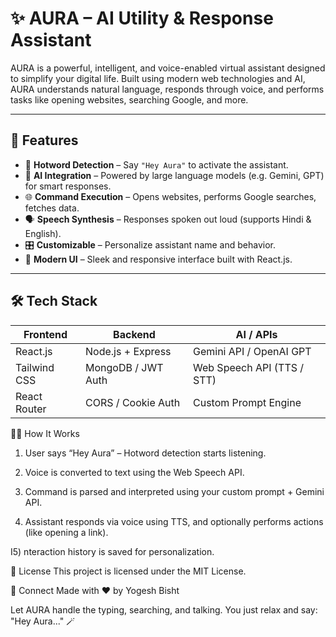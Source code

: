# ✨ AURA – AI Utility & Response Assistant

AURA is a powerful, intelligent, and voice-enabled virtual assistant designed to simplify your digital life. Built using modern web technologies and AI, AURA understands natural language, responds through voice, and performs tasks like opening websites, searching Google, and more.

---

## 🚀 Features

- 🎤 **Hotword Detection** – Say `"Hey Aura"` to activate the assistant.
- 🧠 **AI Integration** – Powered by large language models (e.g. Gemini, GPT) for smart responses.
- 🌐 **Command Execution** – Opens websites, performs Google searches, fetches data.
- 🗣️ **Speech Synthesis** – Responses spoken out loud (supports Hindi & English).
- 🎛️ **Customizable** – Personalize assistant name and behavior.
- 🧩 **Modern UI** – Sleek and responsive interface built with React.js.

---

## 🛠️ Tech Stack

| Frontend | Backend | AI / APIs |
|----------|---------|-----------|
| React.js | Node.js + Express | Gemini API / OpenAI GPT |
| Tailwind CSS | MongoDB / JWT Auth | Web Speech API (TTS / STT) |
| React Router | CORS / Cookie Auth | Custom Prompt Engine |



🧑‍💻 How It Works
1) User says “Hey Aura” – Hotword detection starts listening.

2) Voice is converted to text using the Web Speech API.

3) Command is parsed and interpreted using your custom prompt + Gemini API.

4) Assistant responds via voice using TTS, and optionally performs actions (like opening a link).

I5) nteraction history is saved for personalization.

📄 License
This project is licensed under the MIT License.



💬 Connect
Made with ❤️ by Yogesh Bisht

Let AURA handle the typing, searching, and talking.
You just relax and say: "Hey Aura..." 🪄



